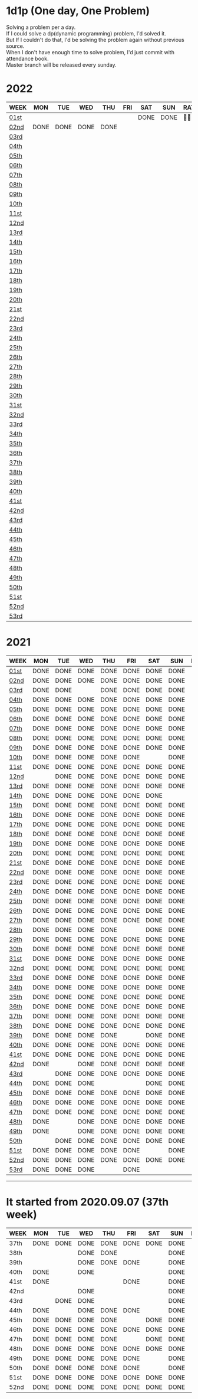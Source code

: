 # 1d1p (One day, One Problem)
Solving a problem per a day. <br>
If I could solve a dp(dynamic programming) problem, I'd solved it. <br>
But If I couldn't do that, I'd be solving the problem again without previous source. <br> 
When I don't have enough time to solve problem, I'd just commit with attendance book. <br>
Master branch will be released every sunday. <br>

# 2022
WEEK                          | MON  | TUE  | WED  | THU  | FRI  | SAT  | SUN  | RATE |
----                          | ---- | ---- | ---- | ---- | ---- | ---- | ---- | ---- |
[01st](./2022/01st/README.md) |      |      |      |      |      | DONE | DONE |🥇🥇🥇|
[02nd](./2022/02nd/README.md) | DONE | DONE | DONE | DONE |      |      |      |      |
[03rd](./2022/03rd/README.md) |      |      |      |      |      |      |      |      |
[04th](./2022/04th/README.md) |      |      |      |      |      |      |      |      |
[05th](./2022/05th/README.md) |      |      |      |      |      |      |      |      |
[06th](./2022/06th/README.md) |      |      |      |      |      |      |      |      |
[07th](./2022/07th/README.md) |      |      |      |      |      |      |      |      |
[08th](./2022/08th/README.md) |      |      |      |      |      |      |      |      |
[09th](./2022/09th/README.md) |      |      |      |      |      |      |      |      |
[10th](./2022/10th/README.md) |      |      |      |      |      |      |      |      |
[11st](./2022/11st/README.md) |      |      |      |      |      |      |      |      |
[12nd](./2022/12nd/README.md) |      |      |      |      |      |      |      |      |
[13rd](./2022/13rd/README.md) |      |      |      |      |      |      |      |      |
[14th](./2022/14th/README.md) |      |      |      |      |      |      |      |      |
[15th](./2022/15th/README.md) |      |      |      |      |      |      |      |      |
[16th](./2022/16th/README.md) |      |      |      |      |      |      |      |      |
[17th](./2022/17th/README.md) |      |      |      |      |      |      |      |      |
[18th](./2022/18th/README.md) |      |      |      |      |      |      |      |      |
[19th](./2022/19th/README.md) |      |      |      |      |      |      |      |      |
[20th](./2022/20th/README.md) |      |      |      |      |      |      |      |      |
[21st](./2022/21st/README.md) |      |      |      |      |      |      |      |      |
[22nd](./2022/22nd/README.md) |      |      |      |      |      |      |      |      |
[23rd](./2022/23rd/README.md) |      |      |      |      |      |      |      |      |
[24th](./2022/24th/README.md) |      |      |      |      |      |      |      |      |
[25th](./2022/25th/README.md) |      |      |      |      |      |      |      |      |
[26th](./2022/26th/README.md) |      |      |      |      |      |      |      |      |
[27th](./2022/27th/README.md) |      |      |      |      |      |      |      |      |
[28th](./2022/28th/README.md) |      |      |      |      |      |      |      |      |
[29th](./2022/29th/README.md) |      |      |      |      |      |      |      |      |
[30th](./2022/30th/README.md) |      |      |      |      |      |      |      |      |
[31st](./2022/31st/README.md) |      |      |      |      |      |      |      |      |
[32nd](./2022/32nd/README.md) |      |      |      |      |      |      |      |      |
[33rd](./2022/33rd/README.md) |      |      |      |      |      |      |      |      |
[34th](./2022/34th/README.md) |      |      |      |      |      |      |      |      |
[35th](./2022/35th/README.md) |      |      |      |      |      |      |      |      |
[36th](./2022/36th/README.md) |      |      |      |      |      |      |      |      |
[37th](./2022/37th/README.md) |      |      |      |      |      |      |      |      |
[38th](./2022/38th/README.md) |      |      |      |      |      |      |      |      |
[39th](./2022/39th/README.md) |      |      |      |      |      |      |      |      |
[40th](./2022/40th/README.md) |      |      |      |      |      |      |      |      |
[41st](./2022/41st/README.md) |      |      |      |      |      |      |      |      |
[42nd](./2022/42nd/README.md) |      |      |      |      |      |      |      |      |
[43rd](./2022/43rd/README.md) |      |      |      |      |      |      |      |      |
[44th](./2022/44th/README.md) |      |      |      |      |      |      |      |      |
[45th](./2022/45th/README.md) |      |      |      |      |      |      |      |      |
[46th](./2022/46th/README.md) |      |      |      |      |      |      |      |      |
[47th](./2022/47th/README.md) |      |      |      |      |      |      |      |      |
[48th](./2022/48th/README.md) |      |      |      |      |      |      |      |      |
[49th](./2022/49th/README.md) |      |      |      |      |      |      |      |      |
[50th](./2022/50th/README.md) |      |      |      |      |      |      |      |      |
[51st](./2022/51st/README.md) |      |      |      |      |      |      |      |      |
[52nd](./2022/52nd/README.md) |      |      |      |      |      |      |      |      |
[53rd](./2022/53nd/README.md) |      |      |      |      |      |      |      |      |

# 2021
WEEK                          | MON  | TUE  | WED  | THU  | FRI  | SAT  | SUN  | RATE |
----                          | ---- | ---- | ---- | ---- | ---- | ---- | ---- | ---- |
[01st](./2021/01st/README.md) | DONE | DONE | DONE | DONE | DONE | DONE | DONE |🥇🥇🥇|
[02nd](./2021/02nd/README.md) | DONE | DONE | DONE | DONE | DONE | DONE | DONE |🥇🥇🥇|
[03rd](./2021/03rd/README.md) | DONE | DONE |      | DONE | DONE | DONE | DONE |🥈🥈🥈|
[04th](./2021/04th/README.md) | DONE | DONE | DONE | DONE | DONE | DONE | DONE |🥇🥇🥇|
[05th](./2021/05th/README.md) | DONE | DONE | DONE | DONE | DONE | DONE | DONE |🥇🥇🥇|
[06th](./2021/06th/README.md) | DONE | DONE | DONE | DONE | DONE | DONE | DONE |🥇🥇🥇|
[07th](./2021/07th/README.md) | DONE | DONE | DONE | DONE | DONE | DONE | DONE |🥇🥇🥇|
[08th](./2021/08th/README.md) | DONE | DONE | DONE | DONE | DONE | DONE | DONE |🥇🥇🥇|
[09th](./2021/09th/README.md) | DONE | DONE | DONE | DONE | DONE | DONE | DONE |🥇🥇🥇|
[10th](./2021/10th/README.md) | DONE | DONE | DONE | DONE | DONE |      | DONE |🥈🥈🥈|
[11st](./2021/11st/README.md) | DONE | DONE | DONE | DONE | DONE | DONE | DONE |🥇🥇🥇|
[12nd](./2021/12nd/README.md) |      | DONE | DONE | DONE | DONE | DONE | DONE |🥈🥈🥈|
[13rd](./2021/13rd/README.md) | DONE | DONE | DONE | DONE | DONE | DONE | DONE |🥇🥇🥇|
[14th](./2021/14th/README.md) | DONE | DONE | DONE | DONE | DONE | DONE |      |🥈🥈🥈|
[15th](./2021/15th/README.md) | DONE | DONE | DONE | DONE | DONE | DONE | DONE |🥇🥇🥇|
[16th](./2021/16th/README.md) | DONE | DONE | DONE | DONE | DONE | DONE | DONE |🥇🥇🥇|
[17th](./2021/17th/README.md) | DONE | DONE | DONE | DONE | DONE | DONE | DONE |🥇🥇🥇|
[18th](./2021/18th/README.md) | DONE | DONE | DONE | DONE | DONE | DONE | DONE |🥇🥇🥇|
[19th](./2021/19th/README.md) | DONE | DONE | DONE | DONE | DONE | DONE | DONE |🥇🥇🥇|
[20th](./2021/20th/README.md) | DONE | DONE | DONE | DONE | DONE | DONE | DONE |🥇🥇🥇|
[21st](./2021/21st/README.md) | DONE | DONE | DONE | DONE | DONE | DONE | DONE |🥇🥇🥇|
[22nd](./2021/22nd/README.md) | DONE | DONE | DONE | DONE | DONE | DONE | DONE |🥇🥇🥇|
[23rd](./2021/23rd/README.md) | DONE | DONE | DONE | DONE | DONE | DONE | DONE |🥇🥇🥇|
[24th](./2021/24th/README.md) | DONE | DONE | DONE | DONE | DONE | DONE | DONE |🥇🥇🥇|
[25th](./2021/25th/README.md) | DONE | DONE | DONE | DONE | DONE | DONE | DONE |🥇🥇🥇|
[26th](./2021/26th/README.md) | DONE | DONE | DONE | DONE | DONE | DONE | DONE |🥇🥇🥇|
[27th](./2021/27th/README.md) | DONE | DONE | DONE | DONE | DONE | DONE | DONE |🥇🥇🥇|
[28th](./2021/28th/README.md) | DONE | DONE | DONE | DONE |      | DONE | DONE |🥈🥈🥈|
[29th](./2021/29th/README.md) | DONE | DONE | DONE | DONE | DONE | DONE | DONE |🥇🥇🥇|
[30th](./2021/30th/README.md) | DONE | DONE | DONE | DONE | DONE | DONE | DONE |🥇🥇🥇|
[31st](./2021/31st/README.md) | DONE | DONE | DONE | DONE | DONE | DONE | DONE |🥇🥇🥇|
[32nd](./2021/32nd/README.md) | DONE | DONE | DONE | DONE | DONE | DONE | DONE |🥇🥇🥇|
[33rd](./2021/33rd/README.md) | DONE | DONE | DONE | DONE | DONE | DONE | DONE |🥇🥇🥇|
[34th](./2021/34th/README.md) | DONE | DONE | DONE | DONE | DONE | DONE | DONE |🥇🥇🥇|
[35th](./2021/35th/README.md) | DONE | DONE | DONE | DONE | DONE | DONE | DONE |🥇🥇🥇|
[36th](./2021/36th/README.md) | DONE | DONE | DONE | DONE | DONE | DONE | DONE |🥇🥇🥇|
[37th](./2021/37th/README.md) | DONE | DONE | DONE | DONE | DONE | DONE | DONE |🥇🥇🥇|
[38th](./2021/38th/README.md) | DONE | DONE | DONE | DONE | DONE | DONE | DONE |🥇🥇🥇|
[39th](./2021/39th/README.md) | DONE | DONE | DONE | DONE |      | DONE | DONE |🥈🥈🥈|
[40th](./2021/40th/README.md) | DONE | DONE | DONE | DONE | DONE | DONE | DONE |🥇🥇🥇|
[41st](./2021/41st/README.md) | DONE | DONE | DONE | DONE | DONE | DONE | DONE |🥇🥇🥇|
[42nd](./2021/42nd/README.md) | DONE |      | DONE | DONE | DONE | DONE | DONE |🥈🥈🥈|
[43rd](./2021/43rd/README.md) |      | DONE | DONE | DONE | DONE | DONE | DONE |🥈🥈🥈|
[44th](./2021/44th/README.md) | DONE | DONE | DONE |      |      | DONE | DONE |🥉🥉🥉|
[45th](./2021/45th/README.md) | DONE | DONE | DONE | DONE | DONE | DONE | DONE |🥇🥇🥇|
[46th](./2021/46th/README.md) | DONE | DONE | DONE | DONE | DONE | DONE | DONE |🥇🥇🥇|
[47th](./2021/47th/README.md) | DONE | DONE | DONE | DONE | DONE | DONE | DONE |🥇🥇🥇|
[48th](./2021/48th/README.md) | DONE |      | DONE | DONE | DONE | DONE | DONE |🥈🥈🥈|
[49th](./2021/49th/README.md) | DONE |      | DONE | DONE | DONE | DONE | DONE |🥈🥈🥈|
[50th](./2021/50th/README.md) |      | DONE | DONE | DONE | DONE | DONE | DONE |🥈🥈🥈|
[51st](./2021/51st/README.md) | DONE | DONE | DONE | DONE | DONE |      | DONE |🥈🥈🥈|
[52nd](./2021/52nd/README.md) | DONE | DONE | DONE | DONE | DONE | DONE | DONE |🥇🥇🥇|
[53rd](./2021/53nd/README.md) | DONE | DONE | DONE |      | DONE |      |      |🥈🥈🥈|

------------------------------------------------------

# It started from 2020.09.07 (37th week)
WEEK | MON  | TUE  | WED  | THU  | FRI  | SAT  | SUN  | RATE |
---- | ---- | ---- | ---- | ---- | ---- | ---- | ---- | ---- |
37th | DONE | DONE | DONE | DONE | DONE | DONE | DONE |🥇🥇🥇|
38th |      |      | DONE | DONE |      |      | DONE |🥉🥉🥉|
39th |      |      | DONE | DONE | DONE |      | DONE |🥉🥉🥉|
40th | DONE |      | DONE |      |      |      | DONE |🥉🥉🥉|
41st | DONE |      |      |      | DONE |      | DONE |🥉🥉🥉|
42nd |      |      | DONE |      |      |      | DONE |🥉🥉🥉|
43rd |      | DONE | DONE |      |      |      | DONE |🥉🥉🥉|
44th | DONE |      | DONE | DONE | DONE |      | DONE |🥉🥉🥉|
45th | DONE | DONE | DONE | DONE |      | DONE | DONE |🥈🥈🥈|
46th | DONE | DONE | DONE | DONE | DONE | DONE | DONE |🥇🥇🥇|
47th | DONE | DONE | DONE | DONE |      | DONE | DONE |🥈🥈🥈|
48th | DONE | DONE | DONE | DONE | DONE | DONE | DONE |🥇🥇🥇|
49th | DONE | DONE | DONE | DONE | DONE |      | DONE |🥈🥈🥈|
50th | DONE | DONE | DONE | DONE | DONE |      | DONE |🥈🥈🥈|
51st | DONE | DONE | DONE | DONE | DONE | DONE | DONE |🥇🥇🥇|
52nd | DONE | DONE | DONE | DONE | DONE | DONE | DONE |🥇🥇🥇|
